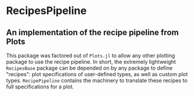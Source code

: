 # RecipesPipeline

## An implementation of the recipe pipeline from Plots

This package was factored out of `Plots.jl` to allow any other plotting package to use the recipe pipeline. In short, the extremely lightweight `RecipesBase` package can be depended on by any package to define "recipes": plot specifications of user-defined types, as well as custom plot types. `RecipePipeline` contains the machinery to translate these recipes to full specifications for a plot.
